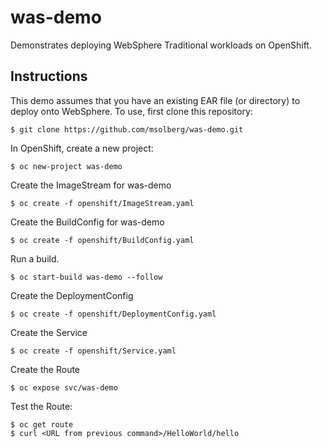 # was-demo
Demonstrates deploying WebSphere Traditional workloads on OpenShift.

## Instructions
This demo assumes that you have an existing EAR file (or directory) to deploy onto WebSphere. To use, first clone this repository:

```
$ git clone https://github.com/msolberg/was-demo.git
```

In OpenShift, create a new project:

```
$ oc new-project was-demo
```

Create the ImageStream for was-demo

```
$ oc create -f openshift/ImageStream.yaml
```

Create the BuildConfig for was-demo

```
$ oc create -f openshift/BuildConfig.yaml
```

Run a build.

```
$ oc start-build was-demo --follow
```

Create the DeploymentConfig

```
$ oc create -f openshift/DeploymentConfig.yaml
```

Create the Service

```
$ oc create -f openshift/Service.yaml
```

Create the Route

```
$ oc expose svc/was-demo
```

Test the Route:

```
$ oc get route
$ curl <URL from previous command>/HelloWorld/hello
```


